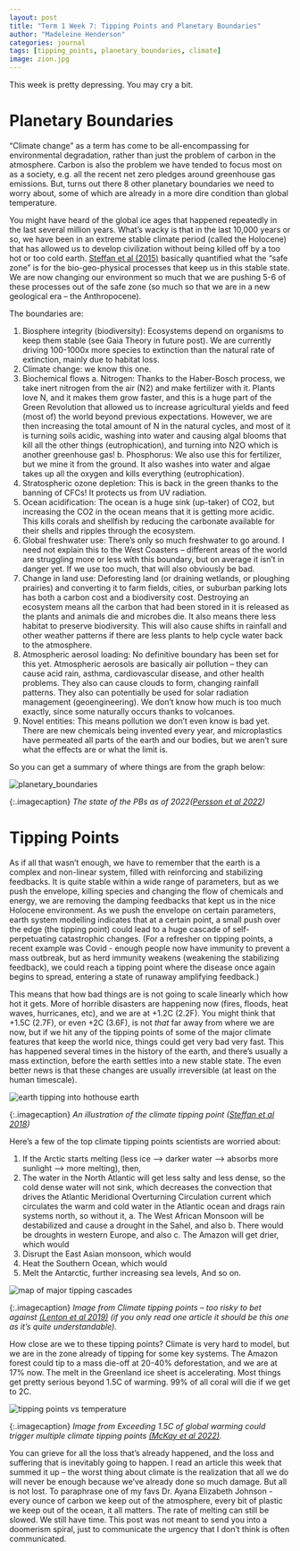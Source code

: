```yaml
---
layout: post
title: "Term 1 Week 7: Tipping Points and Planetary Boundaries"
author: "Madeleine Henderson"
categories: journal
tags: [tipping_points, planetary_boundaries, climate]
image: zion.jpg
---
```

This week is pretty depressing. You may cry a bit.

# Planetary Boundaries 
“Climate change” as a term has come to be all-encompassing for environmental degradation, rather than just the problem of carbon in the atmosphere. Carbon is also the problem we have tended to focus most on as a society, e.g. all the recent net zero pledges around greenhouse gas emissions. But, turns out there 8 other planetary boundaries we need to worry about, some of which are already in a more dire condition than global temperature. 

You might have heard of the global ice ages that happened repeatedly in the last several million years. What’s wacky is that in the last 10,000 years or so, we have been in an extreme stable climate period (called the Holocene) that has allowed us to develop civilization without being killed off by a too hot or too cold earth. [Steffan et al (2015)](https://doi.org/10.1126/science.1259855) basically quantified what the “safe zone” is for the bio-geo-physical processes that keep us in this stable state. We are now changing our environment so much that we are pushing 5-6 of these processes out of the safe zone (so much so that we are in a new geological era – the Anthropocene). 

The boundaries are: 
1.	Biosphere integrity (biodiversity): Ecosystems depend on organisms to keep them stable (see Gaia Theory in future post). We are currently driving 100-1000x more species to extinction than the natural rate of extinction, mainly due to habitat loss. 
2.	Climate change: we know this one. 
3.	Biochemical flows 
    a.	Nitrogen: Thanks to the Haber-Bosch process, we take inert nitrogen from the air (N2) and make fertilizer with it. Plants love N, and it makes them grow faster, and this is a huge part of the Green Revolution that allowed us to increase agricultural yields and feed (most of) the world beyond previous expectations. However, we are then increasing the total amount of N in the natural cycles, and most of it is turning soils acidic, washing into water and causing algal blooms that kill all the other things (eutrophication), and turning into N2O which is another greenhouse gas! 
    b.	Phosphorus: We also use this for fertilizer, but we mine it from the ground. It also washes into water and algae takes up all the oxygen and kills everything (eutrophication). 
4.	Stratospheric ozone depletion: This is back in the green thanks to the banning of CFCs! It protects us from UV radiation.
5.	Ocean acidification: The ocean is a huge sink (up-taker) of CO2, but increasing the CO2 in the ocean means that it is getting more acidic. This kills corals and shellfish by reducing the carbonate available for their shells and ripples through the ecosystem. 
6.	Global freshwater use: There’s only so much freshwater to go around. I need not explain this to the West Coasters – different areas of the world are struggling more or less with this boundary, but on average it isn’t in danger yet. If we use too much, that will also obviously be bad. 
7.	Change in land use: Deforesting land (or draining wetlands, or ploughing prairies) and converting it to farm fields, cities, or suburban parking lots has both a carbon cost and a biodiversity cost. Destroying an ecosystem means all the carbon that had been stored in it is released as the plants and animals die and microbes die. It also means there less habitat to preserve biodiversity. This will also cause shifts in rainfall and other weather patterns if there are less plants to help cycle water back to the atmosphere.
8.	Atmospheric aerosol loading: No definitive boundary has been set for this yet. Atmospheric aerosols are basically air pollution – they can cause acid rain, asthma, cardiovascular disease, and other health problems. They also can cause clouds to form, changing rainfall patterns. They also can potentially be used for solar radiation management (geoengineering). We don’t know how much is too much exactly, since some naturally occurs thanks to volcanoes.
9.	Novel entities: This means pollution we don’t even know is bad yet. There are new chemicals being invented every year, and microplastics have permeated all parts of the earth and our bodies, but we aren’t sure what the effects are or what the limit is. 

So you can get a summary of where things are from the graph below: 

![planetary_boundaries](../assets/img/planetary_boundaries_2022.png)

{:.imagecaption}
_The state of the PBs as of 2022([Persson et al 2022](https://doi.org/10.1021/acs.est.1c04158))_

# Tipping Points
As if all that wasn’t enough, we have to remember that the earth is a complex and non-linear system, filled with reinforcing and stabilizing feedbacks. It is quite stable within a wide range of parameters, but as we push the envelope, killing species and changing the flow of chemicals and energy, we are removing the damping feedbacks that kept us in the nice Holocene environment. As we push the envelope on certain parameters, earth system modelling indicates that at a certain point, a small push over the edge (the tipping point) could lead to a huge cascade of self-perpetuating catastrophic changes. (For a refresher on tipping points, a recent example was Covid - enough people now have immunity to prevent a mass outbreak, but as herd immunity weakens (weakening the stabilizing feedback), we could reach a tipping point where the disease once again begins to spread, entering a state of runaway amplifying feedback.) 

This means that how bad things are is not going to scale linearly which how hot it gets. More of horrible disasters are happening now (fires, floods, heat waves, hurricanes, etc), and we are at +1.2C (2.2F). You might think that +1.5C (2.7F), or even +2C (3.6F), is not *that* far away from where we are now, but if we hit any of the tipping points of some of the major climate features that keep the world nice, things could get very bad very fast. This has happened several times in the history of the earth, and there’s usually a mass extinction, before the earth settles into a new stable state. The even better news is that these changes are usually irreversible (at least on the human timescale). 

![earth tipping into hothouse earth](../assets/img/pnas.webp)

{:.imagecaption}
_An illustration of the climate tipping point ([Steffan et al 2018](https://doi.org/10.1073/pnas.1810141115))_

Here’s a few of the top climate tipping points scientists are worried about: 

1.	If the Arctic starts melting (less ice --> darker water --> absorbs more sunlight --> more melting), then,
2.	The water in the North Atlantic will get less salty and less dense, so the cold dense water will not sink, which decreases the convection that drives the Atlantic Meridional Overturning Circulation current which circulates the warm and cold water in the Atlantic ocean and drags rain systems north, so without it, 
    a.	The West African Monsoon will be destabilized and cause a drought in the Sahel, and also
    b.	There would be droughts in western Europe, and also
    c.	The Amazon will get drier, which would 
3.	Disrupt the East Asian monsoon, which would 
4.	Heat the Southern Ocean, which would 
5.	Melt the Antarctic, further increasing sea levels,
And so on. 

![map of major tipping cascades](../assets/img/tipping_map.webp)

{:.imagecaption}
_Image from Climate tipping points – too risky to bet against [(Lenton et al 2019)](https://www.nature.com/articles/d41586-019-03595-0) (if you only read one article it should be this one as it’s quite understandable)._

How close are we to these tipping points? Climate is very hard to model, but we are in the zone already of tipping for some key systems. The Amazon forest could tip to a mass die-off at 20-40% deforestation, and we are at 17% now. The melt in the Greenland ice sheet is accelerating. Most things get pretty serious beyond 1.5C of warming. 99% of all coral will die if we get to 2C. 

![tipping points vs temperature](../assets/img/science.abn7950-f2.jpg)

{:.imagecaption}
_Image from Exceeding 1.5C of global warming could trigger multiple climate tipping points [(McKay et al 2022)](https://doi.org/10.1126/science.abn7950)._

You can grieve for all the loss that’s already happened, and the loss and suffering that is inevitably going to happen. I read an article this week that summed it up – the worst thing about climate is the realization that all we do will never be enough because we’ve already done so much damage. But all is not lost. To paraphrase one of my favs Dr. Ayana Elizabeth Johnson - every ounce of carbon we keep out of the atmosphere, every bit of plastic we keep out of the ocean, it all matters. The rate of melting can still be slowed. We still have time. This post was not meant to send you into a doomerism spiral,  just to communicate the urgency that I don’t think is often communicated. 
